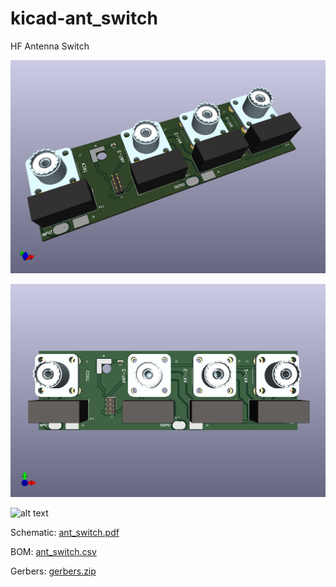 # kicad-ant_switch
HF Antenna Switch


![alt text](PL_switch_3d.png)

![alt text](PL_switch_top.png)

![alt text](PL_switch.png)

Schematic:
[ant_switch.pdf](PL_switch.pdf)

BOM:
[ant_switch.csv](PL_switch.csv)

Gerbers:
[gerbers.zip](https://github.com/s59mz/kicad-ant_switch/raw/main/gerbers.zip)

